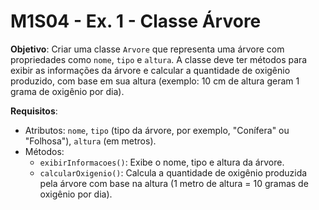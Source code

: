 # M1S04 - Ex. 1 - Classe Árvore
**Objetivo**: Criar uma classe `Arvore` que representa uma árvore com propriedades como `nome`, `tipo` e `altura`. A classe deve ter métodos para exibir as informações da árvore e calcular a quantidade de oxigênio produzido, com base em sua altura (exemplo: 10 cm de altura geram 1 grama de oxigênio por dia).

**Requisitos**:

- Atributos: `nome`, `tipo` (tipo da árvore, por exemplo, "Conífera" ou "Folhosa"), `altura` (em metros).
- Métodos:
  - `exibirInformacoes()`: Exibe o nome, tipo e altura da árvore.
  - `calcularOxigenio()`: Calcula a quantidade de oxigênio produzida pela árvore com base na altura (1 metro de altura = 10 gramas de oxigênio por dia).
